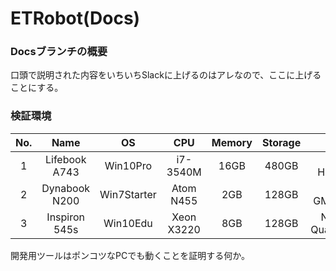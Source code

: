 # ETRobot(Docs)

### Docsブランチの概要
口頭で説明された内容をいちいちSlackに上げるのはアレなので、ここに上げることにする。

### 検証環境
|No.|Name|OS|CPU|Memory|Storage|GPU|
|:-:|:-:|:-:|:-:|:-:|:-:|:-:|
|1|Lifebook A743|Win10Pro|i7-3540M|16GB|480GB|Intel HD4000|
|2|Dynabook N200|Win7Starter|Atom N455|2GB|128GB|Intel GMA3150|
|3|Inspiron 545s|Win10Edu|Xeon X3220|8GB|128GB|NVIDIA Quadro600|

開発用ツールはポンコツなPCでも動くことを証明する何か。
